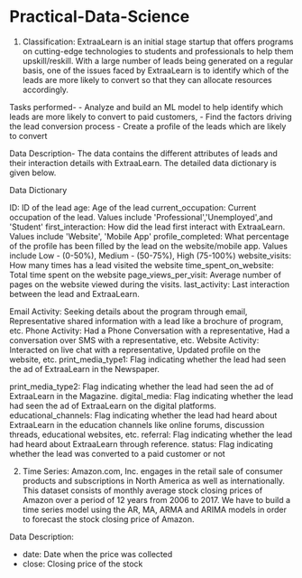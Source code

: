 # Practical-Data-Science

1. Classification: ExtraaLearn is an initial stage startup that offers programs on cutting-edge technologies to students and professionals to help them upskill/reskill. With a large number of leads being generated on a regular basis, one of the issues faced by ExtraaLearn is to identify which of the leads are more likely to convert so that they can allocate resources accordingly.

Tasks performed-
    - Analyze and build an ML model to help identify which leads are more likely to convert to paid customers,
    - Find the factors driving the lead conversion process
    - Create a profile of the leads which are likely to convert
    
Data Description-
The data contains the different attributes of leads and their interaction details with ExtraaLearn. The detailed data dictionary is given below.

Data Dictionary

ID: ID of the lead
age: Age of the lead
current_occupation: Current occupation of the lead. Values include 'Professional','Unemployed',and 'Student'
first_interaction: How did the lead first interact with ExtraaLearn. Values include 'Website', 'Mobile App'
profile_completed: What percentage of the profile has been filled by the lead on the website/mobile app. Values include Low - (0-50%), Medium - (50-75%), High (75-100%)
website_visits: How many times has a lead visited the website
time_spent_on_website: Total time spent on the website
page_views_per_visit: Average number of pages on the website viewed during the visits.
last_activity: Last interaction between the lead and ExtraaLearn.

Email Activity: Seeking details about the program through email, Representative shared information with a lead like a brochure of program, etc.
Phone Activity: Had a Phone Conversation with a representative, Had a conversation over SMS with a representative, etc.
Website Activity: Interacted on live chat with a representative, Updated profile on the website, etc.
print_media_type1: Flag indicating whether the lead had seen the ad of ExtraaLearn in the Newspaper.

print_media_type2: Flag indicating whether the lead had seen the ad of ExtraaLearn in the Magazine.
digital_media: Flag indicating whether the lead had seen the ad of ExtraaLearn on the digital platforms.
educational_channels: Flag indicating whether the lead had heard about ExtraaLearn in the education channels like online forums, discussion threads, educational websites, etc.
referral: Flag indicating whether the lead had heard about ExtraaLearn through reference.
status: Flag indicating whether the lead was converted to a paid customer or not

2. Time Series: Amazon.com, Inc. engages in the retail sale of consumer products and subscriptions in North America as well as internationally. This dataset consists of monthly average stock closing prices of Amazon over a period of 12 years from 2006 to 2017. We have to build a time series model using the AR, MA, ARMA and ARIMA models in order to forecast the stock closing price of Amazon.

Data Description: 
  - date: Date when the price was collected
  - close: Closing price of the stock
